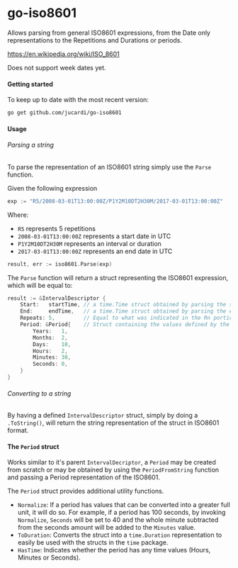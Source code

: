 # go-iso8601
Allows parsing from general ISO8601 expressions, from the Date only representations to the Repetitions and Durations or periods.

https://en.wikipedia.org/wiki/ISO_8601

Does not support week dates yet.

#### Getting started

To keep up to date with the most recent version:

```bash
go get github.com/jucardi/go-iso8601
```

#### Usage

###### Parsing a string

To parse the representation of an ISO8601 string simply use the `Parse` function.

Given the following expression

```Go
exp := "R5/2008-03-01T13:00:00Z/P1Y2M10DT2H30M/2017-03-01T13:00:00Z"
```

Where:
- `R5` represents 5 repetitions
- `2008-03-01T13:00:00Z` represents a start date in UTC
- `P1Y2M10DT2H30M` represents an interval or duration
- `2017-03-01T13:00:00Z` represents an end date in UTC

```Go
result, err := iso8601.Parse(exp)
```

The `Parse` function will return a struct representing the ISO8601 expression, which will be equal to:

```Go
result := &IntervalDescriptor {
	Start:   startTime, // a time.Time struct obtained by parsing the start date string
	End:     endTime,   // a time.Time struct obtained by parsing the end date string
	Repeats: 5,         // Equal to what was indicated in the Rn portion of the string
	Period: &Period{    // Struct containing the values defined by the interval or duration portion of the string
		Years:   1,
		Months:  2,
		Days:    10,
		Hours:   2,
		Minutes: 30,
		Seconds: 0,
	}
}
```

###### Converting to a string

By having a defined `IntervalDescriptor` struct, simply by doing a `.ToString()`, will return the string representation of the struct in ISO8601 format.

#### The `Period` struct

Works similar to it's parent `IntervalDecriptor`, a `Period` may be created from scratch or may be obtained by using the `PeriodFromString` function and
passing a Period representation of the ISO8601.

The `Period` struct provides additional utility functions.

- `Normalize`: If a period has values that can be converted into a greater full unit, it will do so. For example, if a period has 100 seconds, by invoking
`Normalize`, `Seconds` will be set to 40 and the whole minute subtracted from the seconds amount will be added to the `Minutes` value.
- `ToDuration`: Converts the struct into a `time.Duration` representation to easily be used with the structs in the `time` package.
- `HasTime`: Indicates whether the period has any time values (Hours, Minutes or Seconds).